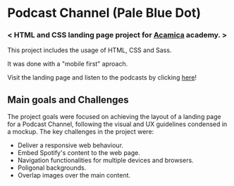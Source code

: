 # Podcast Channel (Pale Blue Dot)
### < HTML and CSS landing page project for [Acamica](https://www.acamica.com/desarrollo-web-full-stack) academy. >
This project includes the usage of HTML, CSS and Sass.

It was done with a "mobile first" aproach.

Visit the landing page and listen to the podcasts by clicking [here](https://rassaster.github.io/PaleBlueDotPodcast/)!

## Main goals and Challenges
The project goals were focused on achieving the layout of a landing page for a Podcast Channel, following the visual and UX guidelines condensed in a mockup. The key challenges in the project were:
- Deliver a responsive web behaviour.
- Embed Spotify's content to the web page.
- Navigation functionalities for multiple devices and browsers.
- Poligonal backgrounds.
- Overlap images over the main content.
